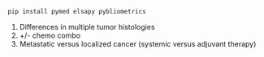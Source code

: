 
```bash
pip install pymed elsapy pybliometrics
```

1. Differences in multiple tumor histologies
2. +/- chemo combo
3. Metastatic versus localized cancer (systemic versus adjuvant therapy) 


